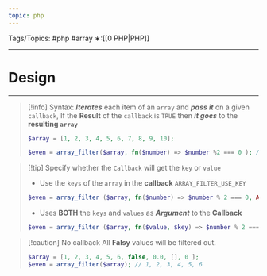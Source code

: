```yaml
---
topic: php
---
```



Tags/Topics: #php #array
∗:[[0 PHP|PHP]]

---
# Design

--- 
> [!info] Syntax:
> ___Iterates___ each item of an `array` and ___pass it___ on a given `callback`,
> If the __Result__ of the `callback` is `TRUE` then ___it  goes___ to the __resulting `array`__
> ```php
> $array = [1, 2, 3, 4, 5, 6, 7, 8, 9, 10];
> 
> $even = array_filter($array, fn($number) => $number %2 === 0 ); // Gets every ODD number
> ```

> [!tip] Specify whether the `Callback` will get the `key` or `value`
> - Use the `keys` of the `array` in the __callback__
> `ARRAY_FILTER_USE_KEY`
> ```php
> $even = array_filter ($array, fn($number) => $number % 2 === 0, ARRAY_FILTER_USE_KEY); // Passes the KEYS of an array as an ARGUMENT to the Callback
> ```
> - Uses __BOTH__ the `keys` and `values` as ___Argument___ to the __Callback__
> ```php
> $even = array_filter ($array, fn($value, $key) => $number % 2 === 0, ARRAY_FILTER_USE_BOTH);
> ```

>[!caution] No callback
>All __Falsy__ values will be filtered out.
>```php
>$array = [1, 2, 3, 4, 5, 6, false, 0.0, [], 0 ];
>$even = array_filter($array); // 1, 2, 3, 4, 5, 6
>```
